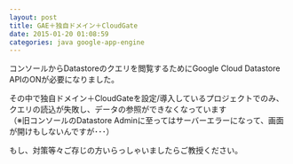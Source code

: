```yaml
---
layout: post
title: GAE＋独自ドメイン＋CloudGate
date: 2015-01-20 01:08:59
categories: java google-app-engine
---
```

<!-- {% raw %} -->
<p>コンソールからDatastoreのクエリを閲覧するためにGoogle Cloud Datastore APIのONが必要になりました。</p>

<p>その中で独自ドメイン＋CloudGateを設定/導入しているプロジェクトでのみ、クエリの読込が失敗し、データの参照ができなくなっています<br>
（※旧コンソールのDatastore Adminに至ってはサーバーエラーになって、画面が開けもしないんですが･･･）</p>

<p>もし、対策等々ご存じの方いらっしゃいましたらご教授ください。</p>
<!-- {% endraw %} -->
